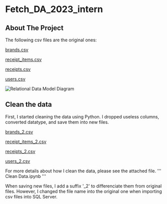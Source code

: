# Fetch_DA_2023_intern

## About The Project
The following csv files are the original ones:

[brands.csv](https://github.com/Rebekah-Chuang/Fetch_DA_2023_intern/blob/main/brands.csv)

[receipt_items.csv](https://github.com/Rebekah-Chuang/Fetch_DA_2023_intern/blob/main/receipt_items.csv)

[receipts.csv](https://github.com/Rebekah-Chuang/Fetch_DA_2023_intern/blob/main/receipts.csv)

[users.csv](https://github.com/Rebekah-Chuang/Fetch_DA_2023_intern/blob/main/users.csv)

![Relational Data Model Diagram](https://github.com/Rebekah-Chuang/Fetch_DA_2023_intern/blob/main/Relational%20Data%20Model.png)

## Clean the data
First, I started cleaning the data using Python. I dropped useless columns, converted datatype, and save them into new files.

[brands_2.csv](https://github.com/Rebekah-Chuang/Fetch_DA_2023_intern/blob/main/brands_2.csv)

[receipt_items_2.csv](https://github.com/Rebekah-Chuang/Fetch_DA_2023_intern/blob/main/receipt_items_2.csv)

[receipts_2.csv](https://github.com/Rebekah-Chuang/Fetch_DA_2023_intern/blob/main/receipts_2.csv)

[users_2.csv](https://github.com/Rebekah-Chuang/Fetch_DA_2023_intern/blob/main/users_2.csv)

For more details about how I clean the data, please see the attached file.
'''
Clean Data.ipynb
'''

When saving new files, I add a suffix '_2' to differenciate them from original files. However, I changed the file name into the original one when importing csv files into SQL Server.

